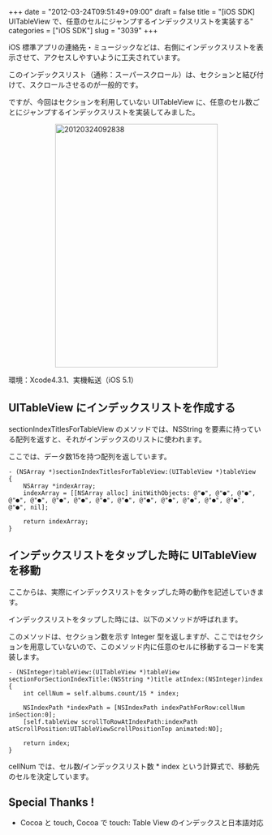 +++
date = "2012-03-24T09:51:49+09:00"
draft = false
title = "[iOS SDK] UITableView で、任意のセルにジャンプするインデックスリストを実装する"
categories = ["iOS SDK"]
slug = "3039"
+++

iOS 標準アプリの連絡先・ミュージックなどは、右側にインデックスリストを表示させて、アクセスしやすいように工夫されています。

このインデックスリスト（通称：スーパースクロール）は、セクションと結び付けて、スクロールさせるのが一般的です。

ですが、今回はセクションを利用していない UITableView に、任意のセル数ごとにジャンプするインデックスリストを実装してみました。

<img style="display:block; margin-left:auto; margin-right:auto;" src="/images/2012/03/20120324092838.png" alt="20120324092838" title="20120324092838.png" border="0" width="320" height="480" />

環境：Xcode4.3.1、実機転送（iOS 5.1）

<h2>UITableView にインデックスリストを作成する</h2>

sectionIndexTitlesForTableView のメソッドでは、NSString を要素に持っている配列を返すと、それがインデックスのリストに使われます。

ここでは、データ数15を持つ配列を返しています。

<pre><code>- (NSArray *)sectionIndexTitlesForTableView:(UITableView *)tableView
{
    NSArray *indexArray;
    indexArray = [[NSArray alloc] initWithObjects: @&quot;●&quot;, @&quot;●&quot;, @&quot;●&quot;, @&quot;●&quot;, @&quot;●&quot;, @&quot;●&quot;, @&quot;●&quot;, @&quot;●&quot;, @&quot;●&quot;, @&quot;●&quot;, @&quot;●&quot;, @&quot;●&quot;, @&quot;●&quot;, @&quot;●&quot;, @&quot;●&quot;, nil];
                  
    return indexArray;
}
</code></pre>

<h2>インデックスリストをタップした時に UITableView を移動</h2>

ここからは、実際にインデックスリストをタップした時の動作を記述していきます。

インデックスリストをタップした時には、以下のメソッドが呼ばれます。

このメソッドは、セクション数を示す Integer 型を返しますが、ここではセクションを用意していないので、このメソッド内に任意のセルに移動するコードを実装します。

<pre><code>- (NSInteger)tableView:(UITableView *)tableView sectionForSectionIndexTitle:(NSString *)title atIndex:(NSInteger)index
{
    int cellNum = self.albums.count/15 * index;
    
    NSIndexPath *indexPath = [NSIndexPath indexPathForRow:cellNum inSection:0];
    [self.tableView scrollToRowAtIndexPath:indexPath atScrollPosition:UITableViewScrollPositionTop animated:NO];

	return index;
}
</code></pre>

cellNum では、セル数/インデックスリスト数 * index という計算式で、移動先のセルを決定しています。

<h2>Special Thanks !</h2>

<ul><li>Cocoa と touch, Cocoa で touch: Table View のインデックスと日本語対応</li></ul>
